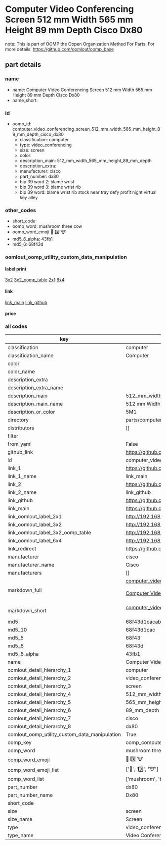 # Computer Video Conferencing Screen 512 mm Width 565 mm Height 89 mm Depth Cisco Dx80  

note: This is part of OOMP the Oopen Organization Method For Parts. For more details: https://github.com/oomlout/oomp_base

##  part details
  







### name
* name: Computer Video Conferencing Screen 512 mm Width 565 mm Height 89 mm Depth Cisco Dx80
* name_short: 
### id
* oomp_id: computer_video_conferencing_screen_512_mm_width_565_mm_height_89_mm_depth_cisco_dx80
  * classification: computer
  * type: video_conferencing
  * size: screen
  * color: 
  * description_main: 512_mm_width_565_mm_height_89_mm_depth
  * description_extra: 
  * manufacturer: cisco
  * part_number: dx80
  * bip 39 word 2: blame wrist
  * bip 39 word 3: blame wrist rib
  * bip 39 word: blame wrist rib stock near tray defy profit night virtual key alley

### other_codes
* short_code: 
* oomp_word: mushroom three cow
* oomp_word_emoji :mushroom: :three: :cow:
* md5_6_alpha: 43fb1
* md5_6: 68f43d






### oomlout_oomp_utility_custom_data_manipulation
#### label print
[3x2](http://192.168.1.245:1112/?label=oomp%2043fb1)
[3x2_oomp_table](http://192.168.1.108:1112/?label=oomp%2043fb1)
[2x1](http://192.168.1.242:1112/?label=oomp%2043fb1)
[6x4](http://192.168.1.55:1112/?label=oomp%2043fb1)    

#### link

[link_main](https://github.com/oomlout/oomlout_oomp_version_1_messy/tree/main/parts/computer_video_conferencing_screen_512_mm_width_565_mm_height_89_mm_depth_cisco_dx80) [link_github](https://github.com/oomlout/oomlout_oomp_version_1_messy/tree/main/parts/computer_video_conferencing_screen_512_mm_width_565_mm_height_89_mm_depth_cisco_dx80)                             

#### price







### all codes 
| key | value |  
| --- | --- |  
| classification | computer |  
| classification_name | Computer |  
| color |  |  
| color_name |  |  
| description_extra |  |  
| description_extra_name |  |  
| description_main | 512_mm_width_565_mm_height_89_mm_depth |  
| description_main_name | 512 mm Width 565 mm Height 89 mm Depth |  
| description_or_color | 5M1 |  
| directory | parts/computer_video_conferencing_screen_512_mm_width_565_mm_height_89_mm_depth_cisco_dx80 |  
| distributors | [] |  
| filter |  |  
| from_yaml | False |  
| github_link | https://github.com/oomlout/oomlout_oomp_part_src/tree/main/parts/computer_video_conferencing_screen_512_mm_width_565_mm_height_89_mm_depth_cisco_dx80 |  
| id | computer_video_conferencing_screen_512_mm_width_565_mm_height_89_mm_depth_cisco_dx80 |  
| link_1 | https://github.com/oomlout/oomlout_oomp_version_1_messy/tree/main/parts/computer_video_conferencing_screen_512_mm_width_565_mm_height_89_mm_depth_cisco_dx80 |  
| link_1_name | link_main |  
| link_2 | https://github.com/oomlout/oomlout_oomp_version_1_messy/tree/main/parts/computer_video_conferencing_screen_512_mm_width_565_mm_height_89_mm_depth_cisco_dx80 |  
| link_2_name | link_github |  
| link_github | https://github.com/oomlout/oomlout_oomp_version_1_messy/tree/main/parts/computer_video_conferencing_screen_512_mm_width_565_mm_height_89_mm_depth_cisco_dx80 |  
| link_main | https://github.com/oomlout/oomlout_oomp_version_1_messy/tree/main/parts/computer_video_conferencing_screen_512_mm_width_565_mm_height_89_mm_depth_cisco_dx80 |  
| link_oomlout_label_2x1 | http://192.168.1.242:1112/?label=oomp%2043fb1 |  
| link_oomlout_label_3x2 | http://192.168.1.245:1112/?label=oomp%2043fb1 |  
| link_oomlout_label_3x2_oomp_table | http://192.168.1.108:1112/?label=oomp%2043fb1 |  
| link_oomlout_label_6x4 | http://192.168.1.55:1112/?label=oomp%2043fb1 |  
| link_redirect | https://github.com/oomlout/oomlout_oomp_version_1_messy/tree/main/parts/computer_video_conferencing_screen_512_mm_width_565_mm_height_89_mm_depth_cisco_dx80 |  
| manufacturer | cisco |  
| manufacturer_name | Cisco |  
| manufacturers | [] |  
| markdown_full | [computer_video_conferencing_screen_512_mm_width_565_mm_height_89_mm_depth_cisco_dx80](none)<br>[](none)<br>[Computer Video Conferencing Screen 512 Mm Width 565 Mm Height 89 Mm Depth Cisco Dx80](none)<br><br> |  
| markdown_short | [computer_video_conferencing_screen_512_mm_width_565_mm_height_89_mm_depth_cisco_dx80](none)<br><br> |  
| md5 | 68f43d1cacabc7379ec9cd6171ff98b9 |  
| md5_10 | 68f43d1cac |  
| md5_5 | 68f43 |  
| md5_6 | 68f43d |  
| md5_6_alpha | 43fb1 |  
| name | Computer Video Conferencing Screen 512 mm Width 565 mm Height 89 mm Depth Cisco Dx80 |  
| oomlout_detail_hierarchy_1 | computer |  
| oomlout_detail_hierarchy_2 | video_conferencing |  
| oomlout_detail_hierarchy_3 | screen |  
| oomlout_detail_hierarchy_4 | 512_mm_width |  
| oomlout_detail_hierarchy_5 | 565_mm_height |  
| oomlout_detail_hierarchy_6 | 89_mm_depth |  
| oomlout_detail_hierarchy_7 | cisco |  
| oomlout_detail_hierarchy_8 | dx80 |  
| oomlout_oomp_utility_custom_data_manipulation | True |  
| oomp_key | oomp_computer_video_conferencing_screen_512_mm_width_565_mm_height_89_mm_depth_cisco_dx80 |  
| oomp_word | mushroom three cow |  
| oomp_word_emoji | :mushroom: :three: :cow: |  
| oomp_word_emoji_list | [':mushroom:', ':three:', ':cow:'] |  
| oomp_word_list | ['mushroom', 'three', 'cow'] |  
| part_number | dx80 |  
| part_number_name | Dx80 |  
| short_code |  |  
| size | screen |  
| size_name | Screen |  
| type | video_conferencing |  
| type_name | Video Conferencing |  
